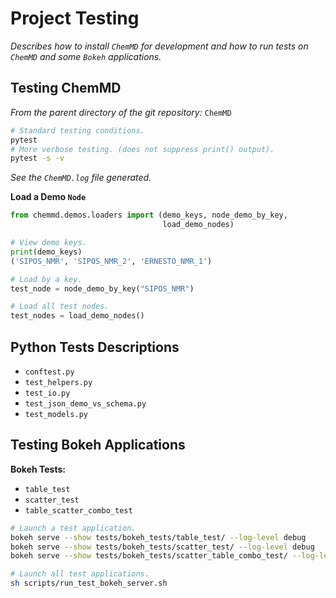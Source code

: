 Project Testing
===============

*Describes how to install `ChemMD` for development and how to
run tests on `ChemMD` and some `Bokeh` applications.*

Testing ChemMD
---------------

*From the parent directory of the git repository:* `ChemMD`
```bash
# Standard testing conditions.
pytest
# More verbose testing. (does not suppress print() output).
pytest -s -v
```

*See the `ChemMD.log` file generated.*

**Load a Demo `Node`**

```python
from chemmd.demos.loaders import (demo_keys, node_demo_by_key, 
                                  load_demo_nodes)

# View demo keys.
print(demo_keys)
('SIPOS_NMR', 'SIPOS_NMR_2', 'ERNESTO_NMR_1')

# Load by a key.
test_node = node_demo_by_key("SIPOS_NMR")

# Load all test nodes.
test_nodes = load_demo_nodes()
```

Python Tests Descriptions
-------------------------

+ `conftest.py`
+ `test_helpers.py`
+ `test_io.py`
+ `test_json_demo_vs_schema.py`
+ `test_models.py`


Testing Bokeh Applications
--------------------------

**Bokeh Tests:**

+ `table_test`
+ `scatter_test`
+ `table_scatter_combo_test`

```bash
# Launch a test application.
bokeh serve --show tests/bokeh_tests/table_test/ --log-level debug
bokeh serve --show tests/bokeh_tests/scatter_test/ --log-level debug
bokeh serve --show tests/bokeh_tests/scatter_table_combo_test/ --log-level debug
```

```bash
# Launch all test applications.
sh scripts/run_test_bokeh_server.sh
```